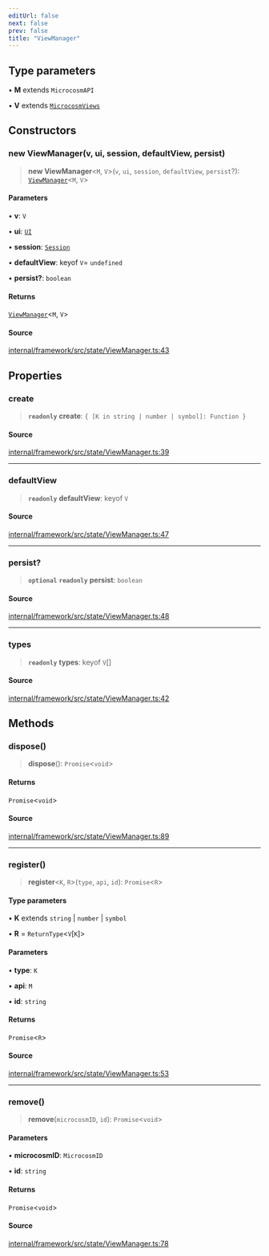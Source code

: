 ```yaml
---
editUrl: false
next: false
prev: false
title: "ViewManager"
---
```


## Type parameters

• **M** extends `MicrocosmAPI`

• **V** extends [`MicrocosmViews`](../type-aliases/MicrocosmViews.md)

## Constructors

### new ViewManager(v, ui, session, defaultView, persist)

> **new ViewManager**\<`M`, `V`\>(`v`, `ui`, `session`, `defaultView`, `persist`?): [`ViewManager`](ViewManager.md)\<`M`, `V`\>

#### Parameters

• **v**: `V`

• **ui**: [`UI`](UI.md)

• **session**: [`Session`](Session.md)

• **defaultView**: keyof `V`= `undefined`

• **persist?**: `boolean`

#### Returns

[`ViewManager`](ViewManager.md)\<`M`, `V`\>

#### Source

[internal/framework/src/state/ViewManager.ts:43](https://github.com/nodenogg-in/alpha-p2p/blob/d78065f/internal/framework/src/state/ViewManager.ts#L43)

## Properties

### create

> **`readonly`** **create**: `{ [K in string | number | symbol]: Function }`

#### Source

[internal/framework/src/state/ViewManager.ts:39](https://github.com/nodenogg-in/alpha-p2p/blob/d78065f/internal/framework/src/state/ViewManager.ts#L39)

***

### defaultView

> **`readonly`** **defaultView**: keyof `V`

#### Source

[internal/framework/src/state/ViewManager.ts:47](https://github.com/nodenogg-in/alpha-p2p/blob/d78065f/internal/framework/src/state/ViewManager.ts#L47)

***

### persist?

> **`optional`** **`readonly`** **persist**: `boolean`

#### Source

[internal/framework/src/state/ViewManager.ts:48](https://github.com/nodenogg-in/alpha-p2p/blob/d78065f/internal/framework/src/state/ViewManager.ts#L48)

***

### types

> **`readonly`** **types**: keyof `V`[]

#### Source

[internal/framework/src/state/ViewManager.ts:42](https://github.com/nodenogg-in/alpha-p2p/blob/d78065f/internal/framework/src/state/ViewManager.ts#L42)

## Methods

### dispose()

> **dispose**(): `Promise`\<`void`\>

#### Returns

`Promise`\<`void`\>

#### Source

[internal/framework/src/state/ViewManager.ts:89](https://github.com/nodenogg-in/alpha-p2p/blob/d78065f/internal/framework/src/state/ViewManager.ts#L89)

***

### register()

> **register**\<`K`, `R`\>(`type`, `api`, `id`): `Promise`\<`R`\>

#### Type parameters

• **K** extends `string` \| `number` \| `symbol`

• **R** = `ReturnType`\<`V`\[`K`\]\>

#### Parameters

• **type**: `K`

• **api**: `M`

• **id**: `string`

#### Returns

`Promise`\<`R`\>

#### Source

[internal/framework/src/state/ViewManager.ts:53](https://github.com/nodenogg-in/alpha-p2p/blob/d78065f/internal/framework/src/state/ViewManager.ts#L53)

***

### remove()

> **remove**(`microcosmID`, `id`): `Promise`\<`void`\>

#### Parameters

• **microcosmID**: `MicrocosmID`

• **id**: `string`

#### Returns

`Promise`\<`void`\>

#### Source

[internal/framework/src/state/ViewManager.ts:78](https://github.com/nodenogg-in/alpha-p2p/blob/d78065f/internal/framework/src/state/ViewManager.ts#L78)
